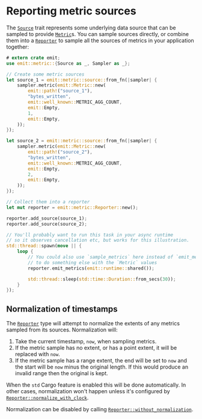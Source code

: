 # Reporting metric sources

The [`Source`](https://docs.rs/emit/1.4.1/emit/metric/source/trait.Source.html) trait represents some underlying data source that can be sampled to provide [`Metric`](https://docs.rs/emit/1.4.1/emit/metric/struct.Metric.html)s. You can sample sources directly, or combine them into a [`Reporter`](https://docs.rs/emit/1.4.1/emit/metric/struct.Reporter.html) to sample all the sources of metrics in your application together:

```rust
# extern crate emit;
use emit::metric::{Source as _, Sampler as _};

// Create some metric sources
let source_1 = emit::metric::source::from_fn(|sampler| {
    sampler.metric(emit::Metric::new(
        emit::path!("source_1"),
        "bytes_written",
        emit::well_known::METRIC_AGG_COUNT,
        emit::Empty,
        1,
        emit::Empty,
    ));
});

let source_2 = emit::metric::source::from_fn(|sampler| {
    sampler.metric(emit::Metric::new(
        emit::path!("source_2"),
        "bytes_written",
        emit::well_known::METRIC_AGG_COUNT,
        emit::Empty,
        2,
        emit::Empty,
    ));
});

// Collect them into a reporter
let mut reporter = emit::metric::Reporter::new();

reporter.add_source(source_1);
reporter.add_source(source_2);

// You'll probably want to run this task in your async runtime
// so it observes cancellation etc, but works for this illustration.
std::thread::spawn(move || {
    loop {
        // You could also use `sample_metrics` here instead of `emit_metrics`
        // to do something else with the `Metric` values
        reporter.emit_metrics(emit::runtime::shared());

        std::thread::sleep(std::time::Duration::from_secs(30));
    }
});
```

## Normalization of timestamps

The [`Reporter`](https://docs.rs/emit/1.4.1/emit/metric/struct.Reporter.html) type will attempt to normalize the extents of any metrics sampled from its sources. Normalization will:

1. Take the current timestamp, `now`, when sampling metrics.
2. If the metric sample has no extent, or has a point extent, it will be replaced with `now`.
3. If the metric sample has a range extent, the end will be set to `now` and the start will be `now` minus the original length. If this would produce an invalid range then the original is kept.

When the `std` Cargo feature is enabled this will be done automatically. In other cases, normalization won't happen unless it's configured by [`Reporter::normalize_with_clock`](https://docs.rs/emit/1.4.1/emit/metric/struct.Reporter.html#method.normalize_with_clock).

Normalization can be disabled by calling [`Reporter::without_normalization`](https://docs.rs/emit/1.4.1/emit/metric/struct.Reporter.html#method.without_normalization).
